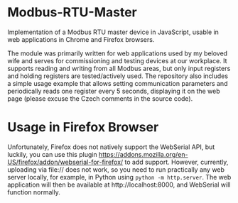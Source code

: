 # Modbus-RTU-Master

Implementation of a Modbus RTU master device in JavaScript, usable in web applications in Chrome and Firefox browsers.

The module was primarily written for web applications used by my beloved wife and serves for commissioning and testing devices at our workplace. It supports reading and writing from all Modbus areas, but only input registers and holding registers are tested/actively used. The repository also includes a simple usage example that allows setting communication parameters and periodically reads one register every 5 seconds, displaying it on the web page (please excuse the Czech comments in the source code).

# Usage in Firefox Browser

Unfortunately, Firefox does not natively support the WebSerial API, but luckily, you can use this plugin https://addons.mozilla.org/en-US/firefox/addon/webserial-for-firefox/ to add support. However, currently, uploading via file:// does not work, so you need to run practically any web server locally, for example, in Python using `python -m http.server`. The web application will then be available at http://localhost:8000, and WebSerial will function normally.
